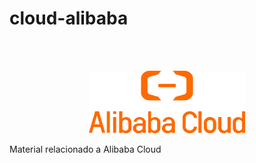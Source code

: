 # cloud-alibaba

<br><br>
<p align="center">
  <img src="https://github.com/enrique21/utils/blob/master/logos/logo-alibaba.png" height="100" width="250" />
</p>

Material relacionado a Alibaba Cloud
